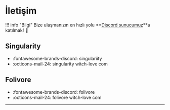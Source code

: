 # İletişim

!!! info "Bilgi"
	Bize ulaşmanızın en hızlı yolu **[Discord sunucumuz](https://discord.gg/jyD5jn9Vpd)**a katılmak! :handshake:

## Singularity
* :fontawesome-brands-discord: singulariity
* :octicons-mail-24: singularity witch-love com

## Folivore
* :fontawesome-brands-discord: folivore
* :octicons-mail-24: folivore witch-love com
***